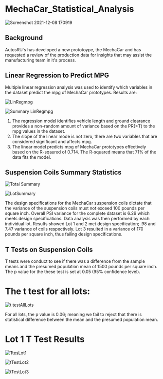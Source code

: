 # MechaCar_Statistical_Analysis
![Screenshot 2021-12-08 170919](https://user-images.githubusercontent.com/89953246/145292570-10f2ad0e-8ff6-41e4-873b-51d5f4c8d5d6.png)

## Background

AutosRU's has developed a new prototoype, the MechaCar and has requested a review of the production data for insights that may assist the manufacturing team in it's process.
## Linear Regression to Predict MPG
Multiple linear regression analysis was used to identify which variables in the dataset predict the mpg of MechaCar prototypes. Results are:
 
![LinRegmpg](https://user-images.githubusercontent.com/89953246/146079029-d3a7fb47-121b-4dcd-8409-51ec8f2f5ee4.png)

![Summary LinRegmpg](https://user-images.githubusercontent.com/89953246/146079129-9f7df7b5-557a-4279-bf13-00ac1c4368e5.png)
 1.  The regression model identifies vehicle length and ground clearance provides a non-random amount of variance based on the PR(>T)  to the mpg values in the dataset.
 2.  The slope of the linear mode is not zero, there are two variables that are considered significant and affects mpg.
 3.  The linear model predicts mpg of MechaCar prototypes effectively based on the R-sqaured of 0.714. The R-squared means that 71% of the data fits the model.
 
## Suspension Coils Summary Statistics

![Total Summary](https://user-images.githubusercontent.com/89953246/146105528-dcdb36d0-f706-4558-9524-4ab9b9b3eac3.png)

![LotSummary](https://user-images.githubusercontent.com/89953246/146105602-eceb89f3-b034-4600-a9ab-5b5c6d246957.png)

The design specifications for the MechaCar suspension coils dictate that the variance of the suspension coils must not exceed 100 pounds per square inch. 
Overall PSI variance for the complete dataset is 6.29 which meets design specifications.  Data analysis was then performed by each individual lot.  Results showed Lot 1 and 2 met design specification; .98 and 7.47 variance of coils respectively.  Lot 3 resulted in a variance of 170 pounds per square inch, thus failing design specifications.

## T Tests on Suspension Coils

T tests were conduct to see if there was a difference from the sample means and the presumed population mean of 1500 pounds per square inch.  The p value for the these test is set at 0.05 (95% confidence level).

# The t test for all lots:

![t testAllLots](https://user-images.githubusercontent.com/89953246/146108145-22537314-966f-42a8-831a-9bd3eff8143b.png)

For all lots, the p value is 0.06; meaning we fail to reject that there is statistical difference between the mean and the presumed population mean.

# Lot 1 T Test Results

![TtesLot1](https://user-images.githubusercontent.com/89953246/146108181-1c693555-b057-406c-8d8b-82b2bffc5bd2.png)


![tTestLot2](https://user-images.githubusercontent.com/89953246/146108247-26e42bec-173a-405f-9c7e-421869f646df.png)

![tTestLot3](https://user-images.githubusercontent.com/89953246/146108395-aa08cbc0-021c-443d-b4ef-3572d4353f47.png)


